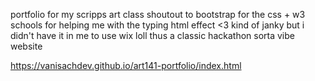 portfolio for my scripps art class 
shoutout to bootstrap for the css + w3 schools for helping me with the typing html effect <3
kind of janky but i didn't have it in me to use wix loll thus a classic hackathon sorta vibe website 

https://vanisachdev.github.io/art141-portfolio/index.html
